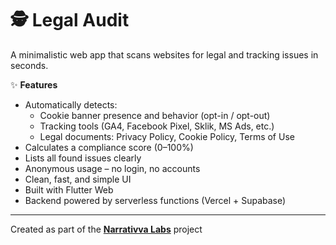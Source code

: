 # 🕵️ Legal Audit

A minimalistic web app that scans websites for legal and tracking issues in seconds.

✨ **Features**
- Automatically detects:
  - Cookie banner presence and behavior (opt-in / opt-out)
  - Tracking tools (GA4, Facebook Pixel, Sklik, MS Ads, etc.)
  - Legal documents: Privacy Policy, Cookie Policy, Terms of Use
- Calculates a compliance score (0–100%)
- Lists all found issues clearly
- Anonymous usage – no login, no accounts
- Clean, fast, and simple UI
- Built with Flutter Web
- Backend powered by serverless functions (Vercel + Supabase)

---

Created as part of the [**Narrativva Labs**](https://labs.narrativva.com) project